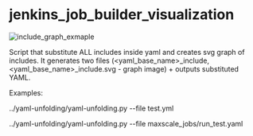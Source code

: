 # jenkins_job_builder_visualization

![include_graph_exmaple](https://raw.githubusercontent.com/OSLL/jenkins_job_builder_visualization/master/test.yml_include.png)


Script that substitute ALL includes inside yaml and creates svg graph of includes. It generates two files (<yaml_base_name>_include, <yaml_base_name>_include.svg - graph image) + outputs substituted YAML.

Examples:

../yaml-unfolding/yaml-unfolding.py --file test.yml

../yaml-unfolding/yaml-unfolding.py --file maxscale_jobs/run_test.yaml
